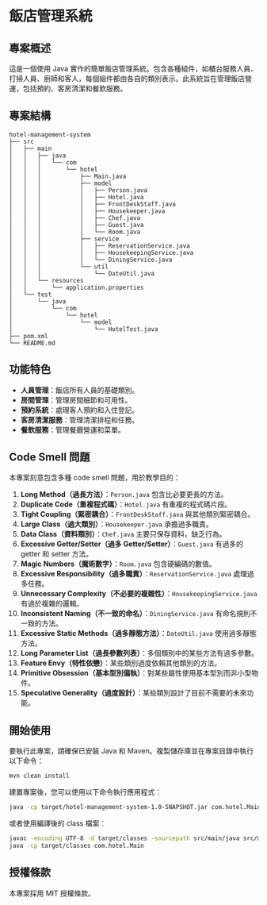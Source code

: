 # 飯店管理系統

## 專案概述
這是一個使用 Java 實作的簡單飯店管理系統。包含各種組件，如櫃台服務人員、打掃人員、廚師和客人，每個組件都由各自的類別表示。此系統旨在管理飯店營運，包括預約、客房清潔和餐飲服務。

## 專案結構
```
hotel-management-system
├── src
│   ├── main
│   │   ├── java
│   │   │   └── com
│   │   │       └── hotel
│   │   │           ├── Main.java
│   │   │           ├── model
│   │   │           │   ├── Person.java
│   │   │           │   ├── Hotel.java
│   │   │           │   ├── FrontDeskStaff.java
│   │   │           │   ├── Housekeeper.java
│   │   │           │   ├── Chef.java
│   │   │           │   ├── Guest.java
│   │   │           │   └── Room.java
│   │   │           ├── service
│   │   │           │   ├── ReservationService.java
│   │   │           │   ├── HousekeepingService.java
│   │   │           │   └── DiningService.java
│   │   │           └── util
│   │   │               └── DateUtil.java
│   │   └── resources
│   │       └── application.properties
│   └── test
│       └── java
│           └── com
│               └── hotel
│                   └── model
│                       └── HotelTest.java
├── pom.xml
└── README.md
```

## 功能特色
- **人員管理**：飯店所有人員的基礎類別。
- **房間管理**：管理房間細節和可用性。
- **預約系統**：處理客人預約和入住登記。
- **客房清潔服務**：管理清潔排程和任務。
- **餐飲服務**：管理餐廳營運和菜單。

## Code Smell 問題
本專案刻意包含多種 code smell 問題，用於教學目的：
1. **Long Method（過長方法）**：`Person.java` 包含比必要更長的方法。
2. **Duplicate Code（重複程式碼）**：`Hotel.java` 有重複的程式碼片段。
3. **Tight Coupling（緊密耦合）**：`FrontDeskStaff.java` 與其他類別緊密耦合。
4. **Large Class（過大類別）**：`Housekeeper.java` 承擔過多職責。
5. **Data Class（資料類別）**：`Chef.java` 主要只保存資料，缺乏行為。
6. **Excessive Getter/Setter（過多 Getter/Setter）**：`Guest.java` 有過多的 getter 和 setter 方法。
7. **Magic Numbers（魔術數字）**：`Room.java` 包含硬編碼的數值。
8. **Excessive Responsibility（過多職責）**：`ReservationService.java` 處理過多任務。
9. **Unnecessary Complexity（不必要的複雜性）**：`HousekeepingService.java` 有過於複雜的邏輯。
10. **Inconsistent Naming（不一致的命名）**：`DiningService.java` 有命名規則不一致的方法。
11. **Excessive Static Methods（過多靜態方法）**：`DateUtil.java` 使用過多靜態方法。
12. **Long Parameter List（過長參數列表）**：多個類別中的某些方法有過多參數。
13. **Feature Envy（特性依戀）**：某些類別過度依賴其他類別的方法。
14. **Primitive Obsession（基本型別偏執）**：對某些屬性使用基本型別而非小型物件。
15. **Speculative Generality（過度設計）**：某些類別設計了目前不需要的未來功能。

## 開始使用
要執行此專案，請確保已安裝 Java 和 Maven。複製儲存庫並在專案目錄中執行以下命令：

```bash
mvn clean install
```

建置專案後，您可以使用以下命令執行應用程式：

```bash
java -cp target/hotel-management-system-1.0-SNAPSHOT.jar com.hotel.Main
```

或者使用編譯後的 class 檔案：

```bash
javac -encoding UTF-8 -d target/classes -sourcepath src/main/java src/main/java/com/hotel/Main.java src/main/java/com/hotel/model/*.java src/main/java/com/hotel/service/*.java
java -cp target/classes com.hotel.Main
```

## 授權條款
本專案採用 MIT 授權條款。
